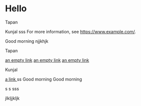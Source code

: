 # Hello
Tapan

Kunjal
sss
For more information, see https://www.example.com/.

Good morning njjkhjk

Tapan

[an empty link]() [an empty link]() [an empty link]()

Kunjal

[ a link ](https://www.example.com/)
ss
Good morning  Good morning 

s
s
sss


jlkljjkljk

